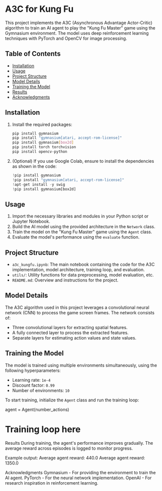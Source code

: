 # A3C for Kung Fu

This project implements the A3C (Asynchronous Advantage Actor-Critic) algorithm to train an AI agent to play the "Kung Fu Master" game using the Gymnasium environment. The model uses deep reinforcement learning techniques with PyTorch and OpenCV for image processing.

## Table of Contents
- [Installation](#installation)
- [Usage](#usage)
- [Project Structure](#project-structure)
- [Model Details](#model-details)
- [Training the Model](#training-the-model)
- [Results](#results)
- [Acknowledgments](#acknowledgments)

## Installation

1. Install the required packages:
    ```bash
    pip install gymnasium
    pip install "gymnasium[atari, accept-rom-license]"
    pip install gymnasium[box2d]
    pip install torch torchvision
    pip install opencv-python
    ```

2. (Optional) If you use Google Colab, ensure to install the dependencies as shown in the code:
    ```python
    !pip install gymnasium
    !pip install "gymnasium[atari, accept-rom-license]"
    !apt-get install -y swig
    !pip install gymnasium[box2d]
    ```

## Usage

1. Import the necessary libraries and modules in your Python script or Jupyter Notebook.
2. Build the AI model using the provided architecture in the `Network` class.
3. Train the model on the "Kung Fu Master" game using the `Agent` class.
4. Evaluate the model's performance using the `evaluate` function.

## Project Structure

- `a3c_kungfu.ipynb`: The main notebook containing the code for the A3C implementation, model architecture, training loop, and evaluation.
- `utils/`: Utility functions for data preprocessing, model evaluation, etc.
- `README.md`: Overview and instructions for the project.

## Model Details

The A3C algorithm used in this project leverages a convolutional neural network (CNN) to process the game screen frames. The network consists of:
- Three convolutional layers for extracting spatial features.
- A fully connected layer to process the extracted features.
- Separate layers for estimating action values and state values.

## Training the Model

The model is trained using multiple environments simultaneously, using the following hyperparameters:
- Learning rate: `1e-4`
- Discount factor: `0.99`
- Number of environments: `10`

To start training, initialize the `Agent` class and run the training loop:

agent = Agent(number_actions)
# Training loop here

Results
During training, the agent's performance improves gradually. The average reward across episodes is logged to monitor progress.

Example output:
Average agent reward: 440.0
Average agent reward: 1350.0

Acknowledgments
Gymnasium - For providing the environment to train the AI agent.
PyTorch - For the neural network implementation.
OpenAI - For research inspiration in reinforcement learning.
